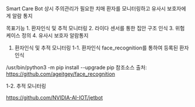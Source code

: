 Smart Care Bot
    상시 주의관리가 필요한 치매 환자를 모니터링하고 유사시 보호자에게 알람 통지

목표기능
    1. 환자인식 및 추적 모니터링
    2. 라이다 센서를 통한 집안 구조 인식
    3. 위험 케이스 정의
    4. 유사시 보호자 알람통지

1. 환자인식 및 추적 모니터링
1-1. 환자인식
face_recognition를 통하여 등록된 환자 인식

/usr/bin/python3 -m pip install --upgrade pip
참조소스 출처:
https://github.com/ageitgey/face_recognition

1-2. 추적 모니터링

https://github.com/NVIDIA-AI-IOT/jetbot